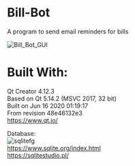 # Bill-Bot
 A program to send email reminders for bills  
 
 ![Bill_Bot_GUI](https://user-images.githubusercontent.com/22214754/179885556-75c34cf2-ad14-4059-b81f-1e08a3ff9714.PNG)  

# Built With:  
Qt Creator 4.12.3  
Based on Qt 5.14.2 (MSVC 2017, 32 bit)  
Built on Jun 16 2020 01:19:17  
From revision 48e46132e3  
https://www.qt.io/  

Database:    
![sqlitefg](https://user-images.githubusercontent.com/22214754/179894516-3059e142-fb38-40bc-a32c-65500a223eb1.png)  
https://www.sqlite.org/index.html  
https://sqlitestudio.pl/  
